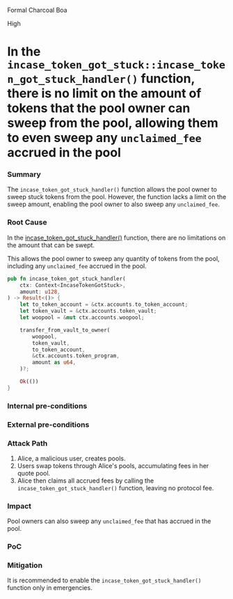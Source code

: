 Formal Charcoal Boa

High

# In the `incase_token_got_stuck::incase_token_got_stuck_handler()` function, there is no limit on the amount of tokens that the pool owner can sweep from the pool, allowing them to even sweep any `unclaimed_fee` accrued in the pool

### Summary

The `incase_token_got_stuck_handler()` function allows the pool owner to sweep stuck tokens from the pool. However, the function lacks a limit on the sweep amount, enabling the pool owner to also sweep any `unclaimed_fee`.

### Root Cause

In the [incase_token_got_stuck_handler()](https://github.com/sherlock-audit/2024-08-woofi-solana-deployment/blob/main/WOOFi_Solana/programs/woofi/src/instructions/admin/incase_token_got_stuck.rs#L34-L51) function, there are no limitations on the amount that can be swept.

This allows the pool owner to sweep any quantity of tokens from the pool, including any `unclaimed_fee` accrued in the pool.

```rust
pub fn incase_token_got_stuck_handler(
    ctx: Context<IncaseTokenGotStuck>,
    amount: u128,
) -> Result<()> {
    let to_token_account = &ctx.accounts.to_token_account;
    let token_vault = &ctx.accounts.token_vault;
    let woopool = &mut ctx.accounts.woopool;

    transfer_from_vault_to_owner(
        woopool,
        token_vault,
        to_token_account,
        &ctx.accounts.token_program,
        amount as u64,
    )?;

    Ok(())
}
```

### Internal pre-conditions

### External pre-conditions

### Attack Path

1. Alice, a malicious user, creates pools.
2. Users swap tokens through Alice's pools, accumulating fees in her quote pool.
3. Alice then claims all accrued fees by calling the `incase_token_got_stuck_handler()` function, leaving no protocol fee.

### Impact

Pool owners can also sweep any `unclaimed_fee` that has accrued in the pool.

### PoC

### Mitigation

It is recommended to enable the `incase_token_got_stuck_handler()` function only in emergencies.